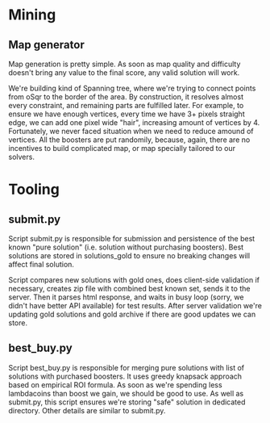 # Mining

## Map generator

Map generation is pretty simple. As soon as map quality and difficulty doesn't bring any value to the final score, any valid solution will work.

We're building kind of Spanning tree, where we're trying to connect points from oSqr to the border of the area. By construction, it resolves almost every constraint, and remaining parts are fulfilled later. For example, to ensure we have enough vertices, every time we have 3+ pixels straight edge, we can add one pixel wide "hair", increasing amount of vertices by 4. Fortunately, we never faced situation when we need to reduce amound of vertices. All the boosters are put randomily, because, again, there are no incentives to build complicated map, or map specially tailored to our solvers.

# Tooling

## submit.py

Script submit.py is responsible for submission and persistence of the best known "pure solution" (i.e. solution without purchasing boosters). Best solutions are stored in solutions_gold to ensure no breaking changes will affect final solution.

Script compares new solutions with gold ones, does client-side validation if necessary, creates zip file with combined best known set, sends it to the server. Then it parses html response, and waits in busy loop (sorry, we didn't have better API available) for test results. After server validation we're updating gold solutions and gold archive if there are good updates we can store.

## best_buy.py

Script best_buy.py is responsible for merging pure solutions with list of solutions with purchased boosters. It uses greedy knapsack approach based on empirical ROI formula. As soon as we're spending less lambdacoins than boost we gain, we should be good to use. As well as submit.py, this script ensures we're storing "safe" solution in dedicated directory. Other details are similar to submit.py.
